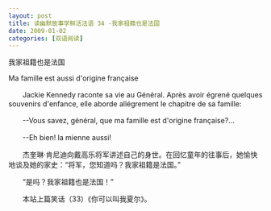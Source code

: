 ```yaml
---
layout: post
title: 读幽默故事学鲜活法语 34 -我家祖籍也是法国
date: 2009-01-02
categories: [双语阅读]  
---
```


我家祖籍也是法国

Ma famille est aussi d'origine française

　　Jackie Kennedy raconte sa vie au Général. Après avoir égrené quelques souvenirs d'enfance, elle aborde allégrement le chapitre de sa famille:

　　--Vous savez, général, que ma famille est d'origine française?...

　　--Eh bien! la mienne aussi!



　　杰奎琳·肯尼迪向戴高乐将军讲述自己的身世。在回忆童年的往事后，她愉快地谈及她的家史：“将军，您知道吗？我家祖籍是法国。”

　　“是吗？我家祖籍也是法国！”



　　本站上篇笑话（33）《你可以叫我夏尔》。

